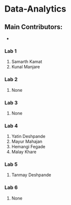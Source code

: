 # Data-Analytics

## Main Contributors:
-
### Lab 1
1. Samarth Kamat
2. Kunal Manjare

### Lab 2
1. None

### Lab 3
1. None

### Lab 4
1. Yatin Deshpande
2. Mayur Mahajan
3. Hemangi Fegade
4. Malay Khare

### Lab 5
1. Tanmay Deshpande

### Lab 6
1. None
